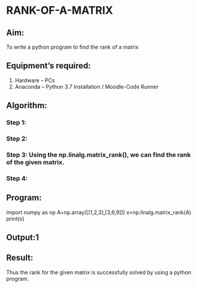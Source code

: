 # RANK-OF-A-MATRIX
## Aim:
To write a python program to find the rank of a matrix
## Equipment’s required:
1. 	Hardware – PCs
2. 	Anaconda – Python 3.7 Installation / Moodle-Code Runner
## Algorithm:
### Step 1: 
### Step 2: 
### Step 3: Using the np.linalg.matrix_rank(), we can find the rank of the given matrix.
### Step 4: 
## Program:
import numpy as np
A=np.array([[1,2,3],[3,6,9]])
x=np.linalg.matrix_rank(A)
print(x)
## Output:1
## Result:
Thus the rank for the given matrix is successfully solved by  using a python program.

